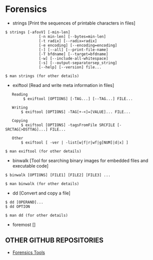 # Forensics
- strings [Print the sequences of printable characters in files]
```
$ strings [-afovV] [-min-len]
               [-n min-len] [--bytes=min-len]
               [-t radix] [--radix=radix]
               [-e encoding] [--encoding=encoding]
               [-] [--all] [--print-file-name]
               [-T bfdname] [--target=bfdname]
               [-w] [--include-all-whitespace]
               [-s] [--output-separatorsep_string]
               [--help] [--version] file...
               
$ man strings (for other details)
```
- exiftool [Read and write meta information in files]
```
   Reading
        $ exiftool [OPTIONS] [-TAG...] [--TAG...] FILE...

   Writing
       $ exiftool [OPTIONS] -TAG[+-<]=[VALUE]... FILE...

   Copying
       $ exiftool [OPTIONS] -tagsFromFile SRCFILE [-SRCTAG[>DSTTAG]...] FILE...

   Other
       $ exiftool [ -ver | -list[w|f|r|wf|g[NUM]|d|x] ]
       
$ man exiftool (for other details)
```
- binwalk [Tool for searching binary images for embedded files and executable code]
```
$ binwalk [OPTIONS] [FILE1] [FILE2] [FILE3] ...

$ man binwalk (for other details)
```
- dd [Convert and copy a file]
```
$ dd [OPERAND]...
$ dd OPTION

$ man dd (for other details)
```
- foremost []

## OTHER GITHUB REPOSITORIES
- [Forensics Tools](https://github.com/mesquidar/ForensicsTools)<br>

